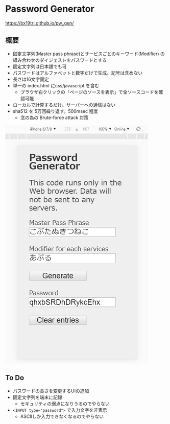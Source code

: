 # Password Generator

https://bx19tri.github.io/pw_gen/

## 概要
* 固定文字列(Master pass phrase)とサービスごとのキーワード(Modifier)
  の組み合わせのダイジェストをパスワードとする
* 固定文字列は日本語でも可
* パスワードはアルファベットと数字だけで生成。記号は含めない
* 長さは16文字固定
* 単一の index.html にcss/javascript を含む
  * ブラウザ右クリックの「ページのソースを表示」で全ソースコードを確認可能
* ローカルで計算するだけ。サーバーへの通信はない
* sha512 を 5万回繰り返す。500msec 程度
  * 念の為の Brute-force attack 対策

![PW_GEN](pw_gen.png)

## To Do
* パスワードの長さを変更するUIの追加
* 固定文字列を端末に記録
  * セキュリティの弱点になりうるのでやらない
* ``<INPUT type="password">`` で入力文字を非表示
  * ASCIIしか入力できなくなるのでやらない

